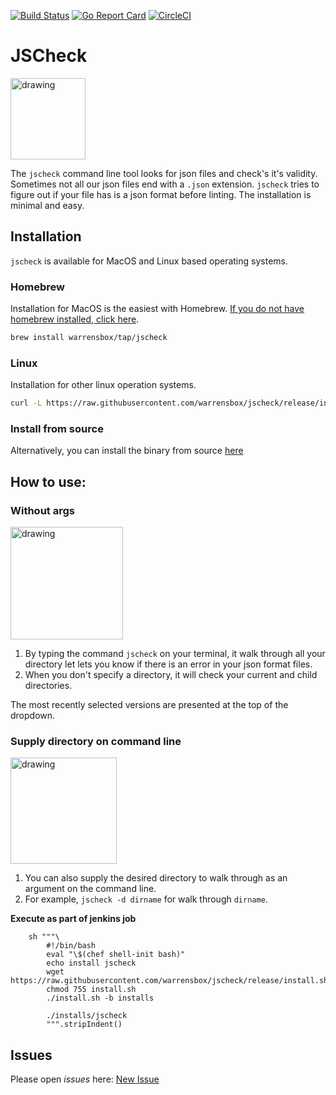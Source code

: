 [![Build Status](https://travis-ci.org/warrensbox/jscheck.svg?branch=master)](https://travis-ci.org/warrensbox/jscheck)
[![Go Report Card](https://goreportcard.com/badge/github.com/warrensbox/jscheck)](https://goreportcard.com/report/github.com/warrensbox/jscheck)
[![CircleCI](https://circleci.com/gh/warrensbox/jscheck/tree/master.svg?style=shield&circle-token=55ddceec95ff67eb38269152282f8a7d761c79a5)](https://circleci.com/gh/warrensbox/jscheck)

# JSCheck

<img style="text-allign:center" src="https://s3.us-east-2.amazonaws.com/kepler-images/warrensbox/tfswitch/smallerlogo.png" alt="drawing" width="120" height="130"/>

<!-- ![gopher](https://s3.us-east-2.amazonaws.com/kepler-images/warrensbox/tfswitch/logo.png =100x20) -->

The `jscheck` command line tool looks for json files and check's it's validity.
Sometimes not all our json files end with a `.json` extension. `jscheck` tries to figure out if your file has is a json format before linting.
The installation is minimal and easy.

## Installation

`jscheck` is available for MacOS and Linux based operating systems.

### Homebrew

Installation for MacOS is the easiest with Homebrew. [If you do not have homebrew installed, click here](https://brew.sh/).


```ruby
brew install warrensbox/tap/jscheck
```

### Linux

Installation for other linux operation systems.

```sh
curl -L https://raw.githubusercontent.com/warrensbox/jscheck/release/install.sh | bash
```

### Install from source

Alternatively, you can install the binary from source [here](https://github.com/warrensbox/jscheck/releases)

## How to use:
### Without args
<img src="https://s3.us-east-2.amazonaws.com/kepler-images/warrensbox/tfswitch/tfswitch.gif" alt="drawing" style="width: 180px;"/>

1.  By typing the command `jscheck` on your terminal, it walk through all your directory let lets you know if there is an error in your json format files.
2.  When you don't specify a directory, it will check your current and child directories.


The most recently selected versions are presented at the top of the dropdown.

### Supply directory on command line
<img src="https://s3.us-east-2.amazonaws.com/kepler-images/warrensbox/tfswitch/tfswitch-v4.gif" alt="drawing" style="width: 170px;"/>

1. You can also supply the desired directory to walk through as an argument on the command line.
2. For example, `jscheck -d dirname` for walk through `dirname`.

**Execute as part of jenkins job**

```
    sh """\
        #!/bin/bash 
        eval "\$(chef shell-init bash)"
        echo install jscheck
        wget https://raw.githubusercontent.com/warrensbox/jscheck/release/install.sh 
        chmod 755 install.sh
        ./install.sh -b installs

        ./installs/jscheck
        """.stripIndent()
```

## Issues

Please open  *issues* here: [New Issue](https://github.com/warrensbox/jscheck/issues)